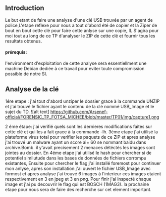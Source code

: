  ## Introduction
Le but etant de faire une analyse d'une clé USB trouvée par un agent de police,L'etape reflexe pour nous a tout d'abord été de copier et la  Ziper de bout en bout cette clé pour faire cette anlyse sur une copie, IL S'agira pour moi tout au long de ce TP d'analyser le ZIP de cette clé et fournir tous les resultats obtenus.
 
#### prérequis:
l'environment d'exploitation de cette analyse sera essentiellment une machine Debian dediée à ce travail pour eviter toute compromission possible de notre SI.       

## Analyse de la clé
                                                   
1ére etape : j'ai tout d'abord unziper le dossier grace à la commande UNZIP et j'ai trouvé le fichier ayant le contenu de la clé nommé USB_Image et le sujet du TD.
![alt text] https://github.com/Arsenef-official/FORENSIC_TP_FOTSA_MICHEE/blob/master/TP01/img/capture1.png

2 éme étape: j'ai verifié quels sont les dernieres modifications faites sur cette clé et qui les a fait grace à la commande -lh.
3éme etape j'ai utilisé la plateforme virus total pour verifier les paquets de ce ZIP et apres analyse j'ai trouvé un malware ayant un score ai= 60 se nommant baidu dans archive.Bomb.
il y'avait precisement 2 menaces détéctés les images sont jointes au dossier.
En 4éme etape j'ai utilisé le hash pour chercher si de potentiel similutude dans les bases de données de fichiers corrompu existantes,
Ensuite pour chercher le flag j'ai installé foremost pour continuer mon anlyse, apres son installation j'ai ouvert le fichier USB_Image avec formost et apres analyse j'ai trouvé 6 images à l'interieur ces images etaient respectivement en 3 en jpeg et 3 en png.
Pour finir j'ai inspecté chaque image et j'ai pu decouvrir le flag qui est BOSCH (1MAG3).
la prochaine etape pour nous sera de faire des recherche sur cet element important.
